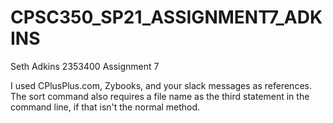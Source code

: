 # CPSC350_SP21_ASSIGNMENT7_ADKINS
Seth Adkins
2353400
Assignment 7

I used CPlusPlus.com, Zybooks, and your slack messages as references. The sort command also requires a file name as the third statement in the command line, if that isn't the normal method.
